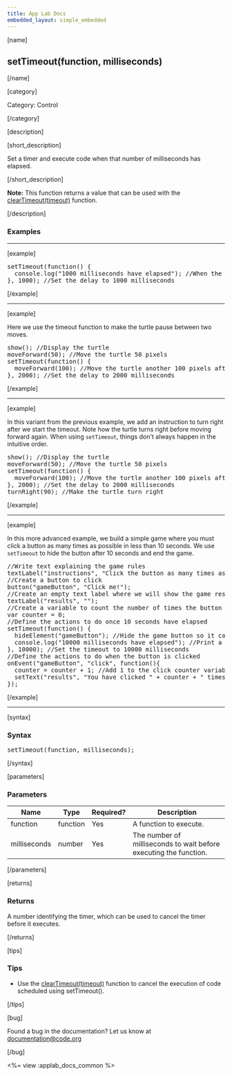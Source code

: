 ```yaml
---
title: App Lab Docs
embedded_layout: simple_embedded
---
```


[name]

## setTimeout(function, milliseconds)

[/name]


[category]

Category: Control

[/category]

[description]

[short_description]

Set a timer and execute code when that number of milliseconds has elapsed.

[/short_description]

**Note:** This function returns a value that can be used with the [clearTimeout(timeout)](/applab/docs/clearTimeout) function.

[/description]

### Examples
____________________________________________________

[example]

<pre>
setTimeout(function() {
  console.log("1000 milliseconds have elapsed"); //When the code runs, print a message to the debugging console
}, 1000); //Set the delay to 1000 milliseconds
</pre>

[/example]

____________________________________________________

[example]

Here we use the timeout function to make the turtle pause between two moves.
<pre>
show(); //Display the turtle
moveForward(50); //Move the turtle 50 pixels
setTimeout(function() {
  moveForward(100); //Move the turtle another 100 pixels after the timeout
}, 2000); //Set the delay to 2000 milliseconds
</pre>

[/example]

____________________________________________________

[example]

In this variant from the previous example, we add an instruction to turn right after we start the timeout. Note how the turtle turns right before moving forward again. When using `setTimeout`, things don't always happen in the intuitive order.
<pre>
show(); //Display the turtle
moveForward(50); //Move the turtle 50 pixels
setTimeout(function() {
  moveForward(100); //Move the turtle another 100 pixels after the timeout
}, 2000); //Set the delay to 2000 milliseconds
turnRight(90); //Make the turtle turn right
</pre>

[/example]

____________________________________________________

[example]

In this more advanced example, we build a simple game where you must click a button as many times as possible in less than 10 seconds. We use `setTimeout` to hide the button after 10 seconds and end the game.
<pre>
//Write text explaining the game rules
textLabel("instructions", "Click the button as many times as possible in 10 seconds");
//Create a button to click
button("gameButton", "Click me!");
//Create an empty text label where we will show the game results
textLabel("results", "");
//Create a variable to count the number of times the button is clicked
var counter = 0;
//Define the actions to do once 10 seconds have elapsed
setTimeout(function() {
  hideElement("gameButton"); //Hide the game button so it can no longer be clicked
  console.log("10000 milliseconds have elapsed"); //Print a message to the debugging console
}, 10000); //Set the timeout to 10000 milliseconds
//Define the actions to do when the button is clicked
onEvent("gameButton", "click", function(){
  counter = counter + 1; //Add 1 to the click counter variable
  setText("results", "You have clicked " + counter + " times."); //Display the current click counter
});
</pre>


[/example]

____________________________________________________

[syntax]

### Syntax
<pre>
setTimeout(function, milliseconds);
</pre>

[/syntax]

[parameters]

### Parameters

| Name  | Type | Required? | Description |
|-----------------|------|-----------|-------------|
| function | function | Yes | A function to execute.  |
| milliseconds | number | Yes | The number of milliseconds to wait before executing the function.  |

[/parameters]

[returns]

### Returns
A number identifying the timer, which can be used to cancel the timer before it executes.

[/returns]

[tips]

### Tips
- Use the [clearTimeout(timeout)](/applab/docs/clearTimeout) function to cancel the execution of code scheduled using setTimeout().

[/tips]

[bug]

Found a bug in the documentation? Let us know at documentation@code.org

[/bug]

<%= view :applab_docs_common %>
